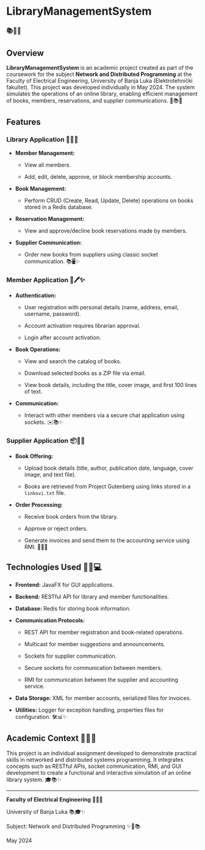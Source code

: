 # LibraryManagementSystem

### 📚📖✨

## Overview

**LibraryManagementSystem** is an academic project created as part of the coursework for the subject **Network and Distributed Programming** at the Faculty of Electrical Engineering, University of Banja Luka (Elektrotehnički fakultet). This project was developed individually in May 2024. The system simulates the operations of an online library, enabling efficient management of books, members, reservations, and supplier communications. 📖📚✨

## Features

### Library Application 📘📗📙

- **Member Management:**

  - View all members.

  - Add, edit, delete, approve, or block membership accounts.

- **Book Management:**

  - Perform CRUD (Create, Read, Update, Delete) operations on books stored in a Redis database.

- **Reservation Management:**

  - View and approve/decline book reservations made by members.

- **Supplier Communication:**

  - Order new books from suppliers using classic socket communication. 📚🖥️✨

### Member Application 📖🖊️✨

- **Authentication:**

  - User registration with personal details (name, address, email, username, password).

  - Account activation requires librarian approval.

  - Login after account activation.

- **Book Operations:**

  - View and search the catalog of books.

  - Download selected books as a ZIP file via email.

  - View book details, including the title, cover image, and first 100 lines of text.

- **Communication:**

  - Interact with other members via a secure chat application using sockets. ✉️📚✨

### Supplier Application 📦📑📕

- **Book Offering:**

  - Upload book details (title, author, publication date, language, cover image, and text file).

  - Books are retrieved from Project Gutenberg using links stored in a `linkovi.txt` file.

- **Order Processing:**

  - Receive book orders from the library.

  - Approve or reject orders.

  - Generate invoices and send them to the accounting service using RMI. 💼📘✨

## Technologies Used 🚀📱💻

- **Frontend:** JavaFX for GUI applications.

- **Backend:** RESTful API for library and member functionalities.

- **Database:** Redis for storing book information.

- **Communication Protocols:**

  - REST API for member registration and book-related operations.

  - Multicast for member suggestions and announcements.

  - Sockets for supplier communication.

  - Secure sockets for communication between members.

  - RMI for communication between the supplier and accounting service.

- **Data Storage:** XML for member accounts, serialized files for invoices.

- **Utilities:** Logger for exception handling, properties files for configuration. 🛠️📊✨

## Academic Context 🏫📘📜

This project is an individual assignment developed to demonstrate practical skills in networked and distributed systems programming. It integrates concepts such as RESTful APIs, socket communication, RMI, and GUI development to create a functional and interactive simulation of an online library system. 🎓📚✨

---

**Faculty of Electrical Engineering**  📖📘✨

University of Banja Luka  📚🎓✨

Subject: Network and Distributed Programming  ✨📜📚

May 2024

